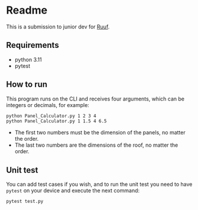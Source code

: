 # Readme
This is a submission to junior dev for [Ruuf](https://ruuf.cl/).

## Requirements
* python 3.11
* pytest

## How to run
This program runs on the CLI and receives four arguments, which can be integers or decimals, for example:

```bash
python Panel_Calculator.py 1 2 3 4 
python Panel_Calculator.py 1 1.5 4 6.5 
```

* The first two numbers must be the dimension of the panels, no matter the order.
* The last two numbers are the dimensions of the roof, no matter the order.

## Unit test
You can add test cases if you wish, and to run the unit test you need to have `pytest` on your device and execute the next command:
```bash
pytest test.py
```
